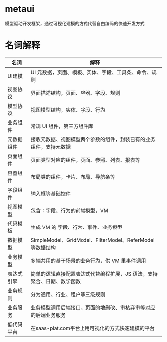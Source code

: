 # metaui

模型驱动开发框架，通过可视化建模的方式代替自由编码的快速开发方式

# 名词解释

| 名词       | 解释                                                                    |
| ---------- | ----------------------------------------------------------------------- |
| UI建模       | UI 元数据，页面、模板、实体、字段、工具条、命令、规则                   |
| 视图协议   | 界面描述结构，页面、容器、字段、规则                                    |
| 模型协议   | 视图模型结构，实体、字段、行为                                          |
| 业务组件   | 常规 UI 组件，第三方组件库                                              |
| 元数据组件 | 接收元数据、视图模型两个参数的组件，封装已有的业务组件，支持元数据      |
| 页面组件   | 页面类型对应的组件，页面、参照、列表、报表等                            |
| 容器组件   | 布局类的组件，卡片、布局、导航条等                                      |
| 字段组件   | 输入框等基础控件                                                        |
| 视图模型   | 包含：字段、行为的前端模型，VM                                          |
| 代码模板   | 生成 VM 的 字段、行为、事件、业务模型                                   |
| 数据模型   | SimpleModel、GridModel、FilterModel、ReferModel 等数据结构              |
| 业务模型   | 多端共用的基于场景的业务行为，供 VM 里事件调用                          |
| 表达式引擎 | 简单的逻辑直接配置表达式代替编程扩展，JS 语法，支持聚合、日期、数学函数 |
| 业务规则   | 分为通用、行业、租户等三级规则                                          |
| 业务服务   | 业务模型调用后端接口，页面的增删改、审核弃审等对应的后端业务服务        |
| 低代码平台 | 在saas-plat.com平台上用可视化的方式快速建模的平台                       |
 